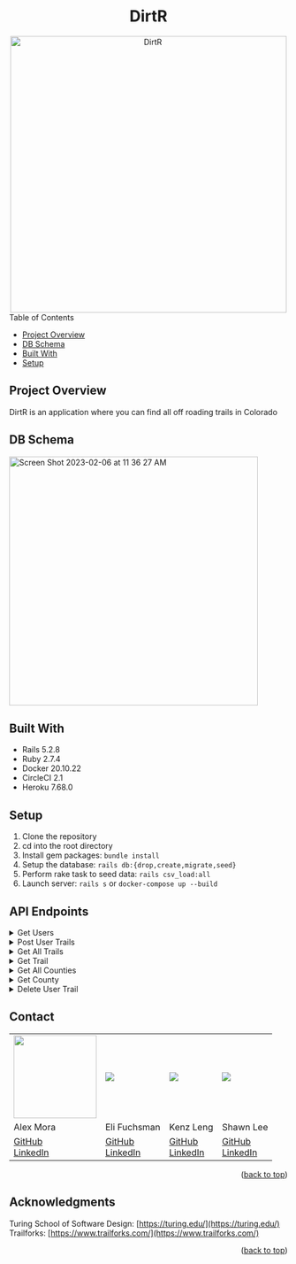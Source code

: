<div align="center">
  <h1>DirtR</h1>
  <img width="500" alt="DirtR" src="https://media1.giphy.com/media/uBnr1pyJNN1ZhBoBKY/giphy-downsized.gif?cid=6104955es8fi8f3myha66tnb30y0wq726qni86cj41oz9b88&rid=giphy-downsized.gif&ct=g">
</div

## Table of Contents
- [Project Overview](#project-overview)
- [DB Schema](#db-schema)
- [Built With](#built-with)
- [Setup](#setup)

## Project Overview
DirtR is an application where you can find all off roading trails in Colorado

## DB Schema
<img width="450" alt="Screen Shot 2023-02-06 at 11 36 27 AM" src="https://user-images.githubusercontent.com/106944291/219200038-43fdeefb-340d-4a2b-ad1f-3ead851a3352.png">


## Built With
- Rails 5.2.8
- Ruby 2.7.4
- Docker 20.10.22
- CircleCI 2.1
- Heroku 7.68.0


## Setup

1. Clone the repository
2. cd into the root directory
3. Install gem packages: `bundle install`
4. Setup the database: `rails db:{drop,create,migrate,seed}`
5. Perform rake task to seed data: `rails csv_load:all`
6. Launch server: `rails s` or `docker-compose up --build`

## API Endpoints

<details close>
<summary> Get Users </summary>
<br>

Request: <br>
```
GET /api/v1/user?id=3
```

JSON Response Example:
```json
{
    "data": {
        "id": "3",
        "type": "user",
        "attributes": {
            "name": "Shawn Lee",
            "trails": []
        }
    }
}
```
</details>

<details close>
<summary> Post User Trails </summary>
<br>

Request: <br>
```
POST /api/v1/user-trails
```

JSON Payload Example:
```json
{
    "trail_id": 4,
    "user_id": 3,
    "name": "Tomichi Pass",
    "latitude": "38.61367",
    "longitude": "-106.39009",
    "difficulty": "blue",
    "distance": "2",
    "description": "Tomichi Pass is a 2 mile less popular blue doubletrack trail located near Buena Vista Colorado. This atv/orv/ohv primary trail can be used both directions and has a hard overall physical rating with a 838 ft blue climb. On average it takes 51 minutes to complete this trail.",
    "created_at": "2023-02-02T16:37:32.000Z",
    "updated_at": "2023-02-02T16:37:32.000Z",
    "start_elevation": "11,128 ft",
    "avg_duration": "0:51:12",
    "map_image": "https://ep1.pinkbike.org/trailstaticmap/249000/249749_0_500x200.png",
    "thumbnail_image": "https://www.4x4explore.com/rds/t_rds/tomichi_ps_c.jpg",
    "county_id": 2
}
```
JSON Response Example:
```json
{
    "success": "Trail Added Successfully"
}

{
    "data": {
        "id": "3",
        "type": "user",
        "attributes": {
            "name": "Shawn Lee",
            "trails": [
                {
                    "id": 4,
                    "name": "Tomichi Pass",
                    "latitude": "38.61367",
                    "longitude": "-106.39009",
                    "difficulty": "blue",
                    "distance": "2",
                    "description": "Tomichi Pass is a 2 mile less popular blue doubletrack trail located near Buena Vista Colorado. This atv/orv/ohv primary trail can be used both directions and has a hard overall physical rating with a 838 ft blue climb. On average it takes 51 minutes to complete this trail.",
                    "created_at": "2023-02-02T16:37:32.000Z",
                    "updated_at": "2023-02-02T16:37:32.000Z",
                    "start_elevation": "11,128 ft",
                    "avg_duration": "0:51:12",
                    "map_image": "https://ep1.pinkbike.org/trailstaticmap/249000/249749_0_500x200.png",
                    "thumbnail_image": "https://www.4x4explore.com/rds/t_rds/tomichi_ps_c.jpg",
                    "county_id": 2
                }
            ]
        }
    }
}
```
</details>

<details close>
<summary> Get All Trails </summary>
<br>

Request: <br>
```
GET /api/v1/trails
```

JSON Response Example:
```json
{
    "data": [
        {
            "id": "1",
            "type": "trails",
            "attributes": {
                "id": 1,
                "name": "Cowboy Lake",
                "latitude": "38.22771",
                "longitude": "-107.54796",
                "difficulty": "green",
                "distance": "1.5",
                "description": "Cowboy Lake is a 1 mile less popular green doubletrack trail located near Ridgway Colorado. This atv/orv/ohv primary trail can be used both directions.",
                "created_at": "2023-02-02T16:34:05.000Z",
                "updated_at": "2023-02-02T16:34:05.000Z",
                "start_elevation": "9,184 ft",
                "avg_duration": null,
                "map_image": "https://ep1.pinkbike.org/trailstaticmap/421000/421278_0_500x200.png",
                "thumbnail_image": "https://4.bp.blogspot.com/-Duyiyyb7WWU/U_JKdTEN5yI/AAAAAAAAZ64/dipM0wxc3L8/s1600/Cowboy%2BLake%2B132.JPG",
                "county_id": 1
            }
        },
        {
            "id": "2",
            "type": "trails",
            "attributes": {
                "id": 2,
                "name": "Lou Creek",
                "latitude": "38.22771",
                "longitude": "-107.54796",
                "difficulty": "blue",
                "distance": "2.7",
                "description": "Lou Creek is a 3 mile less popular blue doubletrack trail located near Ridgway Colorado. This atv/orv/ohv primary trail can be used both directions. On average it takes 57 minutes to complete this trail.",
                "created_at": "2023-02-02T16:35:14.000Z",
                "updated_at": "2023-02-02T16:35:14.000Z",
                "start_elevation": "9,214 ft",
                "avg_duration": "0:57:30",
                "map_image": "https://ep1.pinkbike.org/trailstaticmap/421000/421237_0_500x200.png",
                "thumbnail_image": "https://1.bp.blogspot.com/-20tDnLc9Fwg/U_N2uPV9w6I/AAAAAAAAZ9s/nW4wVtOB_Tc/s1600/West%2BFork%2B004.JPG",
                "county_id": 1
            }
        },
        {
            "id": "3",
            "type": "trails",
            "attributes": {
                "id": 3,
                "name": "Stealey Mountain North",
                "latitude": "38.14721",
                "longitude": "-107.59245",
                "difficulty": "blue",
                "distance": "3.6",
                "description": "Stealey Mountain North is a 2 mile less popular blue singletrack trail located near Ridgway Colorado. This hike primary trail can be used both directions",
                "created_at": "2023-02-02T16:36:23.000Z",
                "updated_at": "2023-02-02T16:36:23.000Z",
                "start_elevation": "9,742 ft",
                "avg_duration": null,
                "map_image": "https://ep1.pinkbike.org/trailstaticmap/421000/421103_0_500x200.png",
                "thumbnail_image": "https://i.ytimg.com/vi/IgvX5v4YzpE/maxresdefault.jpg",
                "county_id": 1
            }
        }
    ]
}
```
</details>

<details close>
<summary> Get Trail </summary>
<br>

Request: <br>
```
GET /api/v1/trail?id=2
```

JSON Response Example:
```json
{
    "data": {
        "id": "2",
        "type": "trail",
        "attributes": {
            "id": 2,
            "name": "Lou Creek",
            "latitude": "38.22771",
            "longitude": "-107.54796",
            "difficulty": "blue",
            "distance": "2.7",
            "description": "Lou Creek is a 3 mile less popular blue doubletrack trail located near Ridgway Colorado. This atv/orv/ohv primary trail can be used both directions. On average it takes 57 minutes to complete this trail.",
            "created_at": "2023-02-02T16:35:14.000Z",
            "updated_at": "2023-02-02T16:35:14.000Z",
            "start_elevation": "9,214 ft",
            "avg_duration": "0:57:30",
            "map_image": "https://ep1.pinkbike.org/trailstaticmap/421000/421237_0_500x200.png",
            "thumbnail_image": "https://1.bp.blogspot.com/-20tDnLc9Fwg/U_N2uPV9w6I/AAAAAAAAZ9s/nW4wVtOB_Tc/s1600/West%2BFork%2B004.JPG",
            "county_id": 1
        }
    }
}
```
</details>

<details close>
<summary> Get All Counties </summary>
<br>

Request: <br>
```
GET /api/v1/counties
```

JSON Response Example:
```json
{
    "data": [
        {
            "id": "1",
            "type": "counties",
            "attributes": {
                "name": "Ouray County"
            }
        },
        {
            "id": "2",
            "type": "counties",
            "attributes": {
                "name": "Chaffee County"
            }
        },
        {
            "id": "3",
            "type": "counties",
            "attributes": {
                "name": "Teller County"
            }
        }
    ]
}
```
</details>

<details close>
<summary> Get County </summary>
<br>

Request: <br>
```
GET /api/v1/county?name="#{county}"
```

JSON Response Example:
```json
{
    "data": {
        "id": "27",
        "type": "county",
        "attributes": {
            "name": "Boulder County",
            "trails": [
                {
                    "id": 163,
                    "name": "Jenny Creek Trail ",
                    "latitude": "39.929561",
                    "longitude": "-105.624647",
                    "difficulty": "black",
                    "distance": "2.2",
                    "description": "Jenny Creek Trail is a lesser-used trail that goes from Yankee Doodle Lake Eldora Ski area. In it motorized 2 track and in summer is an out-and-back from Rollins pass road or Jenny Creek Road with no summer access through Eldora.",
                    "created_at": "2023-02-02T19:40:23.000Z",
                    "updated_at": "2023-02-02T19:40:23.000Z",
                    "start_elevation": "10,732 ft",
                    "avg_duration": "0:25:11",
                    "map_image": "https://ep1.pinkbike.org/trailstaticmap/563000/563447_3_500x200.png",
                    "thumbnail_image": "https://adventr.co/wp-content/uploads/2015/01/DSC03243.jpg",
                    "county_id": 27
                },
                {
                    "id": 164,
                    "name": "Jenny Creek Road ",
                    "latitude": "39.928003",
                    "longitude": "-105.592149",
                    "difficulty": "black",
                    "distance": "2.6",
                    "description": "Motorized road connecting Eldora to Moffat Road.",
                    "created_at": "2023-02-02T19:41:32.000Z",
                    "updated_at": "2023-02-02T19:41:32.000Z",
                    "start_elevation": "9,353 ft",
                    "avg_duration": "0:18:13",
                    "map_image": "https://ep1.pinkbike.org/trailstaticmap/563000/563444_2_500x200.png",
                    "thumbnail_image": "https://adventr.co/wp-content/uploads/2015/01/DSC03243.jpg",
                    "county_id": 27
                }
            ]
        }
    }
}
```
</details>

<details close>
<summary> Delete User Trail </summary>
<br>

Request: <br>
```
DELETE /api/v1/user-trails
```

JSON Payload Example:
```json
{
    "user_id": 3,
    "trail_id": 4
}
```

JSON Response Example:
```json
{
    "success": "Trail Removed From Favorites"
}
```
</details>

## Contact

<table>
  <tr>
    <td><img src="https://avatars.githubusercontent.com/u/89422302?v=4" width='150'></td>
    <td><img src="https://avatars.githubusercontent.com/u/104859844?s=150&v=4"></td>
    <td><img src="https://avatars.githubusercontent.com/u/108506841?s=150&v=4"></td>
    <td><img src="https://avatars.githubusercontent.com/u/106944291?s=150&v=4"></td>
  </tr>
  <tr>
    <td>Alex Mora</td>
    <td>Eli Fuchsman</td>
    <td>Kenz Leng</td>
    <td>Shawn Lee</td>
  </tr>
  <tr>
    <td>
      <a href="https://github.com/AlexMR-93">GitHub</a><br>
      <a href="https://www.linkedin.com/in/alex-m-b25902240/">LinkedIn</a>
    </td>
    <td>
       <a href="https://github.com/efuchsman">GitHub</a><br>
       <a href="https://www.linkedin.com/in/elifuchsman/">LinkedIn</a>
    </td>
    <td>
      <a href="https://github.com/kenzjoy">GitHub</a><br>
      <a href="https://www.linkedin.com/in/kenzjoydev/">LinkedIn</a>
    </td>
    <td>
      <a href="https://github.com/Shawnl93">GitHub</a><br>
      <a href="https://www.linkedin.com/in/shawn-lee-3382aa8b/">LinkedIn</a>
    </td>
  </tr>
</table>

<p align="right">(<a href="#top">back to top</a>)</p>


## Acknowledgments

Turing School of Software Design: [https://turing.edu/](https://turing.edu/)
<br>
Trailforks: [https://www.trailforks.com/](https://www.trailforks.com/)

<p align="right">(<a href="#top">back to top</a>)</p>

